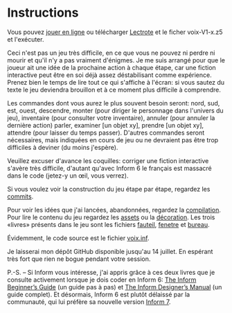 # Instructions

Vous pouvez [jouer en ligne](https://iplayif.com/?story=https%3A%2F%2Fgithub.com%2Fantoinesweeney%2FLa_voix%2Fraw%2Fmaster%2Fvoix-V1-8.z5) ou télécharger [Lectrote](https://github.com/erkyrath/lectrote) et le ficher voix-V1-x.z5 et l'exécuter.

Ceci n'est pas un jeu très difficile, en ce que vous ne pouvez ni perdre ni mourir et qu'il n'y a pas vraiment d'énigmes. Je me suis arrangé pour que le joueur ait une idée de la prochaine action à chaque étape, car une fiction interactive peut être en soi déjà assez déstabilisant comme expérience. Prenez bien le temps de lire tout ce qui s'affiche à l'écran: si vous sautez du texte le jeu deviendra brouillon et à ce moment plus difficile à comprendre.

Les commandes dont vous aurez le plus souvent besoin seront: nord, sud, est, ouest, descendre, monter (pour diriger le personnage dans l'univers du jeu), inventaire (pour consulter votre inventaire), annuler (pour annuler la dernière action) parler, examiner [un objet xy], prendre [un objet xy], attendre (pour laisser du temps passer). D'autres commandes seront nécessaires, mais indiquées en cours de jeu ou ne devraient pas être trop difficiles à deviner (du moins j'espère).

Veuillez excuser d'avance les coquilles: corriger une fiction interactive s'avère très difficile, d'autant qu'avec Inform 6 le français est massacré dans le code (jetez-y un œil, vous verrez).

Si vous voulez voir la construction du jeu étape par étape, regardez les [commits](https://github.com/antoinesweeney/La_voix/commits/master).

Pour voir les idées que j'ai lancées, abandonnées, regardez la [compilation](https://github.com/antoinesweeney/La_voix/blob/master/compil.md). Pour lire le contenu du jeu regardez les [assets](https://github.com/antoinesweeney/La_voix/blob/master/assets.md) ou la [décoration](https://github.com/antoinesweeney/La_voix/blob/master/decoration.md). Les trois «livres» présents dans le jeu sont les fichiers [fauteil](https://github.com/antoinesweeney/La_voix/blob/master/fauteil.md), [fenetre](https://github.com/antoinesweeney/La_voix/blob/master/fenetre.md) et [bureau](https://github.com/antoinesweeney/La_voix/blob/master/bureau.md).

Évidemment, le code source est le fichier [voix.inf](https://github.com/antoinesweeney/La_voix/blob/master/voix.inf).

Je laisserai mon dépôt GitHub disponible jusqu'au 14 juillet. En espérant très fort que rien ne bogue pendant votre session.

P.-S. – Si Inform vous intéresse, j'ai appris grâce à ces deux livres que je consulte activement lorsque je dois coder en Inform 6: [The Inform Beginner’s Guide](https://www.inform-fiction.org/manual/IBG.pdf) (un guide pas à pas) et [The Inform Designer’s Manual](https://users.cs.northwestern.edu/~forbus/CS370/IF/designers_manual_4.pdf) (un guide complet).
Et désormais, Inform 6 est plutôt délaissé par la communauté, qui lui préfère sa nouvelle version [Inform 7](https://ganelson.github.io/inform-website/). 
